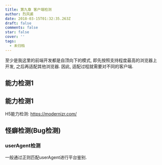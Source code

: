 ```yaml
---
title: 第九章 客户端检测
author: 烈风裘
date: 2018-03-15T01:32:35.263Z
draft: false
comments: false
star: false
cover: ''
tags: 
  - 未归档
---
```



至少是我这里的前端开发都是自顶向下的模式, 即先按照支持程度最高的浏览器上开发, 之后再适配其他浏览器. 因此, 适配过程就需要对不同的客户端.

## 能力检测1

## 能力检测1
H5能力检测: https://modernizr.com/

## 怪癖检测(Bug检测)


### userAgent检测

一般通过正则匹配userAgent进行平台鉴别.

